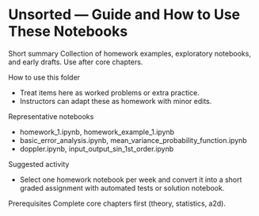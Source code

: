 # Unsorted — Guide and How to Use These Notebooks

Short summary
Collection of homework examples, exploratory notebooks, and early drafts. Use after core chapters.

How to use this folder
- Treat items here as worked problems or extra practice.
- Instructors can adapt these as homework with minor edits.

Representative notebooks
- homework_1.ipynb, homework_example_1.ipynb
- basic_error_analysis.ipynb, mean_variance_probability_function.ipynb
- doppler.ipynb, input_output_sin_1st_order.ipynb

Suggested activity
- Select one homework notebook per week and convert it into a short graded assignment with automated tests or solution notebook.

Prerequisites
Complete core chapters first (theory, statistics, a2d).